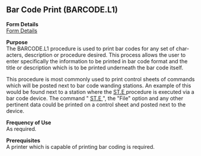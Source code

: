 ##  Bar Code Print (BARCODE.L1)

<PageHeader />

**Form Details**  
[ Form Details ](BARCODE-L1-1/README.md)   

**Purpose**  
The BARCODE.L1 procedure is used to print bar codes for any set of char-
acters, description or procedure desired. This process allows the user to
enter specifically the information to be printed in bar code format and the
title or description which is to be printed underneath the bar code itself.  
  
This procedure is most commonly used to print control sheets of commands which will be posted next to bar code wanding stations. An example of this would be found next to a station where the [ ST.E ](../../../../rover/AP-OVERVIEW/AP-ENTRY/AP-E/CHECKS-E/AP-CONTROL/GLCHART-E/GLCHART-E-1/GLCHART-R2/COST-CONTROL/WC-E/WC-E-1/EMPTIME-E1/EMPTIME-E2/EMPTIME-E/BAR-CONTROL/BAR-CONTROL-1/ST-E6/ST-E) procedure is executed via a bar code device. The command " [ ST.E ](../../../../rover/AP-OVERVIEW/AP-ENTRY/AP-E/CHECKS-E/AP-CONTROL/GLCHART-E/GLCHART-E-1/GLCHART-R2/COST-CONTROL/WC-E/WC-E-1/EMPTIME-E1/EMPTIME-E2/EMPTIME-E/BAR-CONTROL/BAR-CONTROL-1/ST-E6/ST-E) ", the "File" option and any other pertinent data could be printed on a control sheet and posted next to the device. 

**Frequency of Use**  
As required.

**Prerequisites**  
A printer which is capable of printing bar coding is required.

<badge text= "Version 8.10.57" vertical="middle" />

<PageFooter />